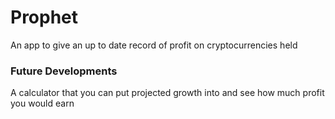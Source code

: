# Prophet
An app to give an up to date record of profit on cryptocurrencies held

### Future Developments
A calculator that you can put projected growth into and see how much profit you would earn